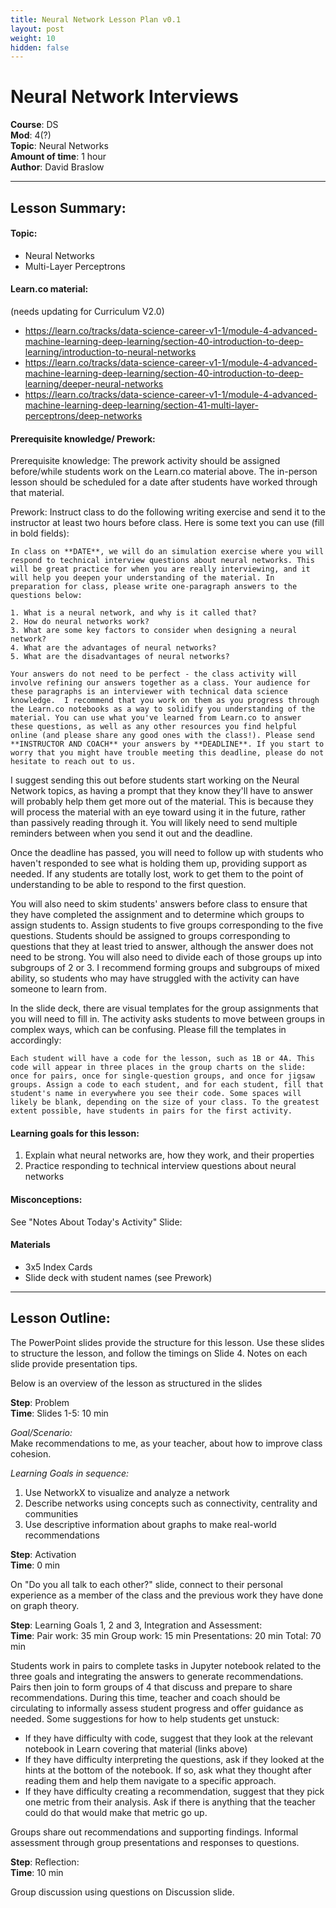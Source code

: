 ```yaml
---
title: Neural Network Lesson Plan v0.1
layout: post
weight: 10
hidden: false
---
```



Neural Network Interviews
===


**Course**: DS   <br/>
**Mod**:    4(?)    <br/>
**Topic**:  Neural Networks <br/>
**Amount of time**: 1 hour <br/>
**Author**: David Braslow


***

## Lesson Summary:

#### Topic:

* Neural Networks
* Multi-Layer Perceptrons

#### Learn.co material:

(needs updating for Curriculum V2.0)
- https://learn.co/tracks/data-science-career-v1-1/module-4-advanced-machine-learning-deep-learning/section-40-introduction-to-deep-learning/introduction-to-neural-networks
- https://learn.co/tracks/data-science-career-v1-1/module-4-advanced-machine-learning-deep-learning/section-40-introduction-to-deep-learning/deeper-neural-networks
- https://learn.co/tracks/data-science-career-v1-1/module-4-advanced-machine-learning-deep-learning/section-41-multi-layer-perceptrons/deep-networks

#### Prerequisite knowledge/ Prework:

Prerequisite knowledge:  The prework activity should be assigned before/while students work on the Learn.co material above. The in-person lesson should be scheduled for a date after students have worked through that material.

Prework: Instruct class to do the following writing exercise and send it to the instructor at least two hours before class. Here is some text you can use (fill in bold fields): 

    In class on **DATE**, we will do an simulation exercise where you will respond to technical interview questions about neural networks. This will be great practice for when you are really interviewing, and it will help you deepen your understanding of the material. In preparation for class, please write one-paragraph answers to the questions below:
    
    1. What is a neural network, and why is it called that?
    2. How do neural networks work?
    3. What are some key factors to consider when designing a neural network?
    4. What are the advantages of neural networks?
    5. What are the disadvantages of neural networks? 

    Your answers do not need to be perfect - the class activity will involve refining our answers together as a class. Your audience for these paragraphs is an interviewer with technical data science knowledge.  I recommend that you work on them as you progress through the Learn.co notebooks as a way to solidify you understanding of the material. You can use what you've learned from Learn.co to answer these questions, as well as any other resources you find helpful online (and please share any good ones with the class!). Please send **INSTRUCTOR AND COACH** your answers by **DEADLINE**. If you start to worry that you might have trouble meeting this deadline, please do not hesitate to reach out to us.
 
 I suggest sending this out before students start working on the Neural Network topics, as having a prompt that they know they'll have to answer will probably help them get more out of the material. This is because they will process the material with an eye toward using it in the future, rather than passively reading through it. You will likely need to send multiple reminders between when you send it out and the deadline.

 Once the deadline has passed, you will need to follow up with students who haven't responded to see what is holding them up, providing support as needed. If any students are totally lost, work to get them to the point of understanding to be able to respond to the first question.
 
 You will also need to skim students' answers before class to ensure that they have completed the assignment and to determine which groups to assign students to. Assign students to five groups corresponding to the five questions. Students should be assigned to groups corresponding to questions that they at least tried to answer, although the answer does not need to be strong. You will also need to divide each of those groups up into subgroups of 2 or 3. I recommend forming groups and subgroups of mixed ability, so students who may have struggled with the activity can have someone to learn from. 

 In the slide deck, there are visual templates for the group assignments that you will need to fill in. The activity asks students to move between groups in complex ways, which can be confusing. Please fill the templates in accordingly: 
    
    Each student will have a code for the lesson, such as 1B or 4A. This code will appear in three places in the group charts on the slide: once for pairs, once for single-question groups, and once for jigsaw groups. Assign a code to each student, and for each student, fill that student's name in everywhere you see their code. Some spaces will likely be blank, depending on the size of your class. To the greatest extent possible, have students in pairs for the first activity.

#### Learning goals for this lesson:

1. Explain what neural networks are, how they work, and their properties
2. Practice responding to technical interview questions about neural networks

#### Misconceptions:

See "Notes About Today's Activity" Slide:


#### Materials

- 3x5 Index Cards
- Slide deck with student names (see Prework)

***

## Lesson Outline:

The PowerPoint slides provide the structure for this lesson. Use these slides to structure the lesson, and follow the timings on Slide 4. Notes on each slide provide presentation tips.

Below is an overview of the lesson as structured in the slides

**Step**: Problem <br/>
**Time**: Slides 1-5: 10 min

_Goal/Scenario:_<br/>
Make recommendations to me, as your teacher, about how to improve class cohesion.

_Learning Goals in sequence:_<br/>
1. Use NetworkX to visualize and analyze a network
2. Describe networks using concepts such as connectivity, centrality and communities
3. Use descriptive information about graphs to make real-world recommendations


**Step**: Activation <br/>
**Time**: 0 min

On "Do you all talk to each other?" slide, connect to their personal experience as a member of the class and the previous work they have done on graph theory. 

**Step**: Learning Goals 1, 2 and 3, Integration and Assessment:  <br/>
**Time**: 
    Pair work: 35 min
    Group work: 15 min
    Presentations: 20 min
    Total: 70 min

Students work in pairs to complete tasks in Jupyter notebook related to the three goals and integrating the answers to generate recommendations. Pairs then join to form groups of 4 that discuss and prepare to share recommendations. During this time, teacher and coach should be circulating to informally assess student progress and offer guidance as needed.
Some suggestions for how to help students get unstuck:
- If they have difficulty with code, suggest that they look at the relevant notebook in Learn covering that material (links above)
- If they have difficulty interpreting the questions, ask if they looked at the hints at the bottom of the notebook. If so, ask what they thought after reading them and help them navigate to a specific approach.
- If they have difficulty creating a recommendation, suggest that they pick one metric from their analysis. Ask if there is anything that the teacher could do that would make that metric go up.

Groups share out recommendations and supporting findings. Informal assessment through group presentations and responses to questions.

**Step**: Reflection:  <br/>
**Time**: 10 min

Group discussion using questions on Discussion slide.
